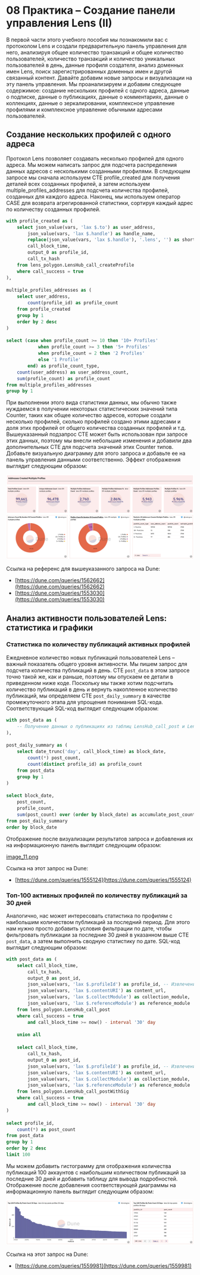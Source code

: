 # 08 Практика – Создание панели управления Lens (II)

В первой части этого учебного пособия мы познакомили вас с протоколом Lens и создали предварительную панель управления для него, анализируя общее количество транзакций и общее количество пользователей, количество транзакций и количество уникальных пользователей в день, данные профиля создателя, анализ доменных имен Lens, поиск зарегистрированных доменных имен и другой связанный контент. Давайте добавим новые запросы и визуализации на эту панель управления. Мы проанализируем и добавим следующее содержимое: создание нескольких профилей с одного адреса, данные о подписке, данные о публикациях, данные о комментариях, данные о коллекциях, данные о зеркалировании, комплексное управление профилями и комплексное управление обычными адресами пользователей.

## Создание нескольких профилей с одного адреса

Протокол Lens позволяет создавать несколько профилей для одного адреса. Мы можем написать запрос для подсчета распределения данных адресов с несколькими созданными профилями. В следующем запросе мы сначала используем CTE profile_created для получения деталей всех созданных профилей, а затем используем multiple_profiles_addresses для подсчета количества профилей, созданных для каждого адреса. Наконец, мы используем оператор CASE для возврата агрегированной статистики, сортируя каждый адрес по количеству созданных профилей.

``` sql
with profile_created as (
    select json_value(vars, 'lax $.to') as user_address,
        json_value(vars, 'lax $.handle') as handle_name,
        replace(json_value(vars, 'lax $.handle'), '.lens', '') as short_name,
        call_block_time,
        output_0 as profile_id,
        call_tx_hash
    from lens_polygon.LensHub_call_createProfile
    where call_success = true    
),

multiple_profiles_addresses as (
    select user_address,
        count(profile_id) as profile_count
    from profile_created
    group by 1
    order by 2 desc
)

select (case when profile_count >= 10 then '10+ Profiles'
            when profile_count >= 3 then '5+ Profiles'
            when profile_count = 2 then '2 Profiles'
            else '1 Profile'
        end) as profile_count_type,
    count(user_address) as user_address_count,
    sum(profile_count) as profile_count
from multiple_profiles_addresses
group by 1
```

При выполнении этого вида статистики данных, мы обычно также нуждаемся в получении некоторых статистических значений типа Counter, таких как общее количество адресов, которые создали несколько профилей, сколько профилей создано этими адресами и доля этих профилей от общего количества созданных профилей и т.д. Вышеуказанный подзапрос CTE может быть использован при запросе этих данных, поэтому мы внесли небольшие изменения и добавили два дополнительных CTE для подсчета значений этих Counter типов. Добавьте визуальную диаграмму для этого запроса и добавьте ее на панель управления данными соответственно. Эффект отображения выглядит следующим образом:

![](img/ch08_image_09.png)

Ссылка на референс для вышеуказанного запроса на Dune:
- [https://dune.com/queries/1562662](https://dune.com/queries/1562662)
- [https://dune.com/queries/1553030](https://dune.com/queries/1553030)
## Анализ активности пользователей Lens: статистика и графики

### Статистика по количеству публикаций активных профилей

Ежедневное количество новых публикаций пользователей Lens – важный показатель общего уровня активности. Мы пишем запрос для подсчета количества публикаций в день. CTE `post_data` в этом запросе точно такой же, как и раньше, поэтому мы опускаем ее детали в приведенном ниже коде. Поскольку мы также хотим подсчитать количество публикаций в день и вернуть накопленное количество публикаций, мы определяем CTE `post_daily_summary` в качестве промежуточного этапа для упрощения понимания SQL-кода. Соответствующий SQL-код выглядит следующим образом:

```sql
with post_data as (
    -- Получение данных о публикациях из таблиц LensHub_call_post и LensHub_call_postWithSig
),

post_daily_summary as (
    select date_trunc('day', call_block_time) as block_date,
        count(*) post_count,
        count(distinct profile_id) as profile_count
    from post_data
    group by 1
)

select block_date,
    post_count,
    profile_count,
    sum(post_count) over (order by block_date) as accumulate_post_count
from post_daily_summary
order by block_date
```

Отображение после визуализации результатов запроса и добавления их на информационную панель выглядит следующим образом:

[image_11.png](img/image_11.png)

Ссылка на этот запрос на Dune:
- [https://dune.com/queries/1555124](https://dune.com/queries/1555124)

### Топ-100 активных профилей по количеству публикаций за 30 дней

Аналогично, нас может интересовать статистика по профилям с наибольшим количеством публикаций за последний период. Для этого нам нужно просто добавить условия фильтрации по дате, чтобы фильтровать публикации за последние 30 дней в указанном выше CTE `post_data`, а затем выполнить сводную статистику по дате. SQL-код выглядит следующим образом:

```sql
with post_data as (
    select call_block_time,
        call_tx_hash,
        output_0 as post_id,
        json_value(vars, 'lax $.profileId') as profile_id, -- Извлечение элемента JSON строки
        json_value(vars, 'lax $.contentURI') as content_url,
        json_value(vars, 'lax $.collectModule') as collection_module,
        json_value(vars, 'lax $.referenceModule') as reference_module
    from lens_polygon.LensHub_call_post
    where call_success = true
        and call_block_time >= now() - interval '30' day
    
    union all
    
    select call_block_time,
        call_tx_hash,
        output_0 as post_id,
        json_value(vars, 'lax $.profileId') as profile_id, -- Извлечение элемента JSON строки
        json_value(vars, 'lax $.contentURI') as content_url,
        json_value(vars, 'lax $.collectModule') as collection_module,
        json_value(vars, 'lax $.referenceModule') as reference_module
    from lens_polygon.LensHub_call_postWithSig
    where call_success = true
        and call_block_time >= now() - interval '30' day
)

select profile_id,
    count(*) as post_count
from post_data
group by 1
order by 2 desc
limit 100
```

Мы можем добавить гистограмму для отображения количества публикаций 100 аккаунтов с наибольшим количеством публикаций за последние 30 дней и добавить таблицу для вывода подробностей. Отображение после добавления соответствующей диаграммы на информационную панель выглядит следующим образом:

![](img/ch08_image_12.png)

Ссылка на этот запрос на Dune:
- [https://dune.com/queries/1559981](https://dune.com/queries/1559981)

